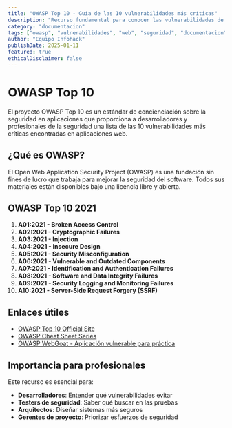 ```yaml
---
title: "OWASP Top 10 - Guía de las 10 vulnerabilidades más críticas"
description: "Recurso fundamental para conocer las vulnerabilidades de seguridad más importantes en aplicaciones web según OWASP."
category: "documentacion"
tags: ["owasp", "vulnerabilidades", "web", "seguridad", "documentacion"]
author: "Equipo Infohack"
publishDate: 2025-01-11
featured: true
ethicalDisclaimer: false
---
```


# OWASP Top 10

El proyecto OWASP Top 10 es un estándar de concienciación sobre la seguridad en aplicaciones que proporciona a desarrolladores y profesionales de la seguridad una lista de las 10 vulnerabilidades más críticas encontradas en aplicaciones web.

## ¿Qué es OWASP?

El Open Web Application Security Project (OWASP) es una fundación sin fines de lucro que trabaja para mejorar la seguridad del software. Todos sus materiales están disponibles bajo una licencia libre y abierta.

## OWASP Top 10 2021

1. **A01:2021 - Broken Access Control**
2. **A02:2021 - Cryptographic Failures**
3. **A03:2021 - Injection**
4. **A04:2021 - Insecure Design**
5. **A05:2021 - Security Misconfiguration**
6. **A06:2021 - Vulnerable and Outdated Components**
7. **A07:2021 - Identification and Authentication Failures**
8. **A08:2021 - Software and Data Integrity Failures**
9. **A09:2021 - Security Logging and Monitoring Failures**
10. **A10:2021 - Server-Side Request Forgery (SSRF)**

## Enlaces útiles

- [OWASP Top 10 Official Site](https://owasp.org/www-project-top-ten/)
- [OWASP Cheat Sheet Series](https://cheatsheetseries.owasp.org/)
- [OWASP WebGoat - Aplicación vulnerable para práctica](https://owasp.org/www-project-webgoat/)

## Importancia para profesionales

Este recurso es esencial para:
- **Desarrolladores**: Entender qué vulnerabilidades evitar
- **Testers de seguridad**: Saber qué buscar en las pruebas
- **Arquitectos**: Diseñar sistemas más seguros
- **Gerentes de proyecto**: Priorizar esfuerzos de seguridad
